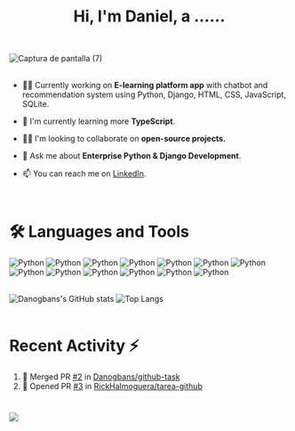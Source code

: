  <h1 align="center">
   Hi, I'm Daniel, a ......
 </h1>
 <br>

![Captura de pantalla (7)](https://github.com/Danogbans/Danogbans/assets/89392668/ef82e346-5947-49e9-b9b0-e36539b32453) 
<br>
<br>


- 👩‍💻 Currently working on **E-learning platform app** with chatbot and recommendation system using Python, Django, HTML, CSS, JavaScript, SQLite.       

- 🧠 I'm currently learning more **TypeScript**.

- 👯‍♀️ I'm looking to collaborate on **open-source projects.**

- 💬 Ask me about **Enterprise Python & Django Development**.

- 📫 You can reach me on [LinkedIn](https://www.linkedin.com/in/danogbans/).
<br>

# 🛠 Languages and Tools
![Python](https://img.shields.io/badge/Pyhton-blue)  ![Python](https://img.shields.io/badge/Django-darkgreen)  ![Python](https://img.shields.io/badge/HTML-orange) ![Python](https://img.shields.io/badge/CSS-purple) ![Python](https://img.shields.io/badge/JavaScript-yellow) ![Python](https://img.shields.io/badge/Bootstrap-purple) ![Python](https://img.shields.io/badge/DjangoRESTAPIs-black) ![Python](https://img.shields.io/badge/SQLserver-orange) ![Python](https://img.shields.io/badge/MySQL-blue) ![Python](https://img.shields.io/badge/PostgreSQL-blue) ![Python](https://img.shields.io/badge/Git-indigo) ![Python](https://img.shields.io/badge/Github-black) ![Python](https://img.shields.io/badge/Docker-blue)
<br>
<br>

![Danogbans's GitHub stats](https://github-readme-stats.vercel.app/api?username=Danogbans&show_icons=true&theme=transparent)   ![Top Langs](https://github-readme-stats.vercel.app/api/top-langs/?username=Danogbans&layout=donut)
<br>
<br>

# Recent Activity :zap:
<!--START_SECTION:activity-->
1. 🎉 Merged PR [#2](https://github.com/Danogbans/github-task/pull/2) in [Danogbans/github-task](https://github.com/Danogbans/github-task)
2. 💪 Opened PR [#3](https://github.com/RickHalmoguera/tarea-github/pull/3) in [RickHalmoguera/tarea-github](https://github.com/RickHalmoguera/tarea-github)
<!--END_SECTION:activity-->
#
![](https://komarev.com/ghpvc/?username=Danogbans&style=for-the-badge)
